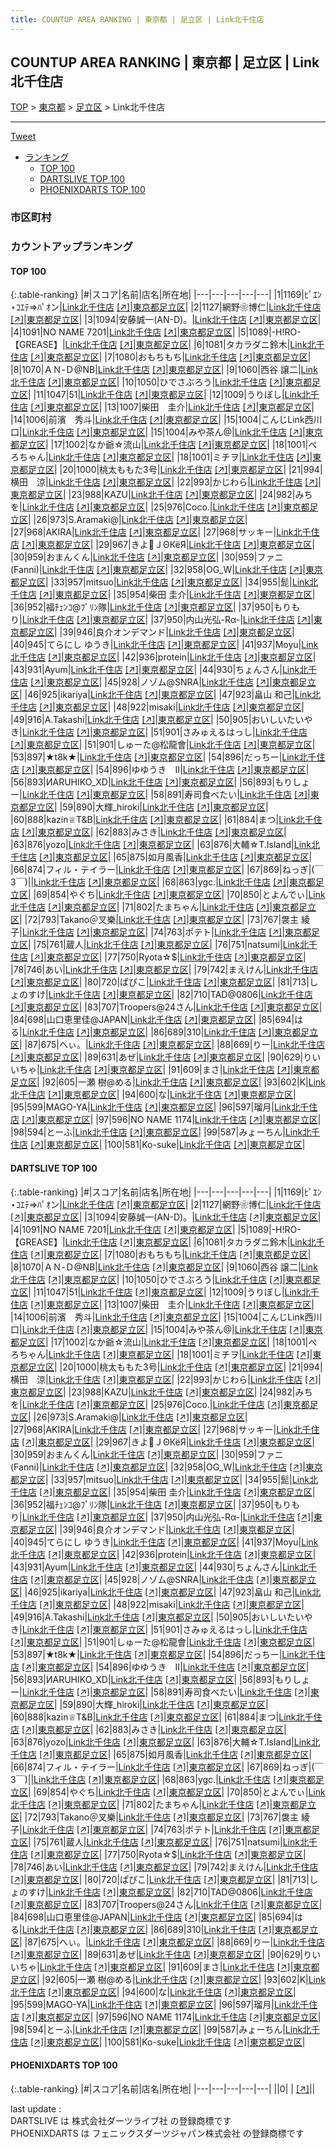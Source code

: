 ```yaml
---
title: COUNTUP AREA RANKING | 東京都 | 足立区 | Link北千住店
---
```

## COUNTUP AREA RANKING | 東京都 | 足立区 | Link北千住店

[TOP](/darts/rank/) > [東京都](/darts/rank/東京都/) > [足立区](/darts/rank/東京都/足立区/) > Link北千住店

___

<a href="https://twitter.com/share?ref_src=twsrc%5Etfw" data-text="COUNTUP AREA RANKING | 東京都足立区Link北千住店" class="twitter-share-button" data-hashtags="DARTSLIVE,PHOENIXDARTS,darts,ダーツ" data-show-count="false">Tweet</a>

* [ランキング](#カウントアップランキング)
    * [TOP 100](#top-100)
    * [DARTSLIVE TOP 100](#dartslive-top-100)
    * [PHOENIXDARTS TOP 100](#phoenixdarts-top-100)

### 市区町村

<ul>

</ul>

### カウントアップランキング

#### TOP 100



{:.table-ranking}
|#|スコア|名前|店名|所在地|
|---|---|---|---|---|
|1|1169|<span class="rank-name-dl">ﾋﾟｴﾝ⋆ｺｴﾃ⇒ﾊﾟｵン</span>|<a href="/darts/rank/shops/71d0ca2883d90f820d9b047a20a7ba1e.html">Link北千住店</a> <a href="https://search.dartslive.com/jp/shop/71d0ca2883d90f820d9b047a20a7ba1e">[↗]</a>|<a href="/darts/rank/東京都/足立区">東京都足立区</a>|
|2|1127|<span class="rank-name-dl">網野❀博仁</span>|<a href="/darts/rank/shops/71d0ca2883d90f820d9b047a20a7ba1e.html">Link北千住店</a> <a href="https://search.dartslive.com/jp/shop/71d0ca2883d90f820d9b047a20a7ba1e">[↗]</a>|<a href="/darts/rank/東京都/足立区">東京都足立区</a>|
|3|1094|<span class="rank-name-dl">安藤誠一(AN-D)。</span>|<a href="/darts/rank/shops/71d0ca2883d90f820d9b047a20a7ba1e.html">Link北千住店</a> <a href="https://search.dartslive.com/jp/shop/71d0ca2883d90f820d9b047a20a7ba1e">[↗]</a>|<a href="/darts/rank/東京都/足立区">東京都足立区</a>|
|4|1091|<span class="rank-name-dl">NO NAME 7201</span>|<a href="/darts/rank/shops/71d0ca2883d90f820d9b047a20a7ba1e.html">Link北千住店</a> <a href="https://search.dartslive.com/jp/shop/71d0ca2883d90f820d9b047a20a7ba1e">[↗]</a>|<a href="/darts/rank/東京都/足立区">東京都足立区</a>|
|5|1089|<span class="rank-name-dl">-H!RO-【GREASE】</span>|<a href="/darts/rank/shops/71d0ca2883d90f820d9b047a20a7ba1e.html">Link北千住店</a> <a href="https://search.dartslive.com/jp/shop/71d0ca2883d90f820d9b047a20a7ba1e">[↗]</a>|<a href="/darts/rank/東京都/足立区">東京都足立区</a>|
|6|1081|<span class="rank-name-dl">タカラダニ鈴木</span>|<a href="/darts/rank/shops/71d0ca2883d90f820d9b047a20a7ba1e.html">Link北千住店</a> <a href="https://search.dartslive.com/jp/shop/71d0ca2883d90f820d9b047a20a7ba1e">[↗]</a>|<a href="/darts/rank/東京都/足立区">東京都足立区</a>|
|7|1080|<span class="rank-name-dl">おもちもち</span>|<a href="/darts/rank/shops/71d0ca2883d90f820d9b047a20a7ba1e.html">Link北千住店</a> <a href="https://search.dartslive.com/jp/shop/71d0ca2883d90f820d9b047a20a7ba1e">[↗]</a>|<a href="/darts/rank/東京都/足立区">東京都足立区</a>|
|8|1070|<span class="rank-name-dl">ＡＮ-Ｄ@NB</span>|<a href="/darts/rank/shops/71d0ca2883d90f820d9b047a20a7ba1e.html">Link北千住店</a> <a href="https://search.dartslive.com/jp/shop/71d0ca2883d90f820d9b047a20a7ba1e">[↗]</a>|<a href="/darts/rank/東京都/足立区">東京都足立区</a>|
|9|1060|<span class="rank-name-dl">西谷 譲二</span>|<a href="/darts/rank/shops/71d0ca2883d90f820d9b047a20a7ba1e.html">Link北千住店</a> <a href="https://search.dartslive.com/jp/shop/71d0ca2883d90f820d9b047a20a7ba1e">[↗]</a>|<a href="/darts/rank/東京都/足立区">東京都足立区</a>|
|10|1050|<span class="rank-name-dl">ひでさぶろう</span>|<a href="/darts/rank/shops/71d0ca2883d90f820d9b047a20a7ba1e.html">Link北千住店</a> <a href="https://search.dartslive.com/jp/shop/71d0ca2883d90f820d9b047a20a7ba1e">[↗]</a>|<a href="/darts/rank/東京都/足立区">東京都足立区</a>|
|11|1047|<span class="rank-name-dl">51</span>|<a href="/darts/rank/shops/71d0ca2883d90f820d9b047a20a7ba1e.html">Link北千住店</a> <a href="https://search.dartslive.com/jp/shop/71d0ca2883d90f820d9b047a20a7ba1e">[↗]</a>|<a href="/darts/rank/東京都/足立区">東京都足立区</a>|
|12|1009|<span class="rank-name-dl">うりぼし</span>|<a href="/darts/rank/shops/71d0ca2883d90f820d9b047a20a7ba1e.html">Link北千住店</a> <a href="https://search.dartslive.com/jp/shop/71d0ca2883d90f820d9b047a20a7ba1e">[↗]</a>|<a href="/darts/rank/東京都/足立区">東京都足立区</a>|
|13|1007|<span class="rank-name-dl">柴田　圭介</span>|<a href="/darts/rank/shops/71d0ca2883d90f820d9b047a20a7ba1e.html">Link北千住店</a> <a href="https://search.dartslive.com/jp/shop/71d0ca2883d90f820d9b047a20a7ba1e">[↗]</a>|<a href="/darts/rank/東京都/足立区">東京都足立区</a>|
|14|1006|<span class="rank-name-dl">前濱　秀斗</span>|<a href="/darts/rank/shops/71d0ca2883d90f820d9b047a20a7ba1e.html">Link北千住店</a> <a href="https://search.dartslive.com/jp/shop/71d0ca2883d90f820d9b047a20a7ba1e">[↗]</a>|<a href="/darts/rank/東京都/足立区">東京都足立区</a>|
|15|1004|<span class="rank-name-dl">こんじLink西川口</span>|<a href="/darts/rank/shops/71d0ca2883d90f820d9b047a20a7ba1e.html">Link北千住店</a> <a href="https://search.dartslive.com/jp/shop/71d0ca2883d90f820d9b047a20a7ba1e">[↗]</a>|<a href="/darts/rank/東京都/足立区">東京都足立区</a>|
|15|1004|<span class="rank-name-dl">みや茶ん@</span>|<a href="/darts/rank/shops/71d0ca2883d90f820d9b047a20a7ba1e.html">Link北千住店</a> <a href="https://search.dartslive.com/jp/shop/71d0ca2883d90f820d9b047a20a7ba1e">[↗]</a>|<a href="/darts/rank/東京都/足立区">東京都足立区</a>|
|17|1002|<span class="rank-name-dl">なか爺☆流山</span>|<a href="/darts/rank/shops/71d0ca2883d90f820d9b047a20a7ba1e.html">Link北千住店</a> <a href="https://search.dartslive.com/jp/shop/71d0ca2883d90f820d9b047a20a7ba1e">[↗]</a>|<a href="/darts/rank/東京都/足立区">東京都足立区</a>|
|18|1001|<span class="rank-name-dl">ぺろちゃん</span>|<a href="/darts/rank/shops/71d0ca2883d90f820d9b047a20a7ba1e.html">Link北千住店</a> <a href="https://search.dartslive.com/jp/shop/71d0ca2883d90f820d9b047a20a7ba1e">[↗]</a>|<a href="/darts/rank/東京都/足立区">東京都足立区</a>|
|18|1001|<span class="rank-name-dl">ミチヲ</span>|<a href="/darts/rank/shops/71d0ca2883d90f820d9b047a20a7ba1e.html">Link北千住店</a> <a href="https://search.dartslive.com/jp/shop/71d0ca2883d90f820d9b047a20a7ba1e">[↗]</a>|<a href="/darts/rank/東京都/足立区">東京都足立区</a>|
|20|1000|<span class="rank-name-dl">桃太ももた3号</span>|<a href="/darts/rank/shops/71d0ca2883d90f820d9b047a20a7ba1e.html">Link北千住店</a> <a href="https://search.dartslive.com/jp/shop/71d0ca2883d90f820d9b047a20a7ba1e">[↗]</a>|<a href="/darts/rank/東京都/足立区">東京都足立区</a>|
|21|994|<span class="rank-name-dl">横田　涼</span>|<a href="/darts/rank/shops/71d0ca2883d90f820d9b047a20a7ba1e.html">Link北千住店</a> <a href="https://search.dartslive.com/jp/shop/71d0ca2883d90f820d9b047a20a7ba1e">[↗]</a>|<a href="/darts/rank/東京都/足立区">東京都足立区</a>|
|22|993|<span class="rank-name-dl">かじわら</span>|<a href="/darts/rank/shops/71d0ca2883d90f820d9b047a20a7ba1e.html">Link北千住店</a> <a href="https://search.dartslive.com/jp/shop/71d0ca2883d90f820d9b047a20a7ba1e">[↗]</a>|<a href="/darts/rank/東京都/足立区">東京都足立区</a>|
|23|988|<span class="rank-name-dl">KAZU</span>|<a href="/darts/rank/shops/71d0ca2883d90f820d9b047a20a7ba1e.html">Link北千住店</a> <a href="https://search.dartslive.com/jp/shop/71d0ca2883d90f820d9b047a20a7ba1e">[↗]</a>|<a href="/darts/rank/東京都/足立区">東京都足立区</a>|
|24|982|<span class="rank-name-dl">みちを</span>|<a href="/darts/rank/shops/71d0ca2883d90f820d9b047a20a7ba1e.html">Link北千住店</a> <a href="https://search.dartslive.com/jp/shop/71d0ca2883d90f820d9b047a20a7ba1e">[↗]</a>|<a href="/darts/rank/東京都/足立区">東京都足立区</a>|
|25|976|<span class="rank-name-dl">Coco.</span>|<a href="/darts/rank/shops/71d0ca2883d90f820d9b047a20a7ba1e.html">Link北千住店</a> <a href="https://search.dartslive.com/jp/shop/71d0ca2883d90f820d9b047a20a7ba1e">[↗]</a>|<a href="/darts/rank/東京都/足立区">東京都足立区</a>|
|26|973|<span class="rank-name-dl">S.Aramaki@</span>|<a href="/darts/rank/shops/71d0ca2883d90f820d9b047a20a7ba1e.html">Link北千住店</a> <a href="https://search.dartslive.com/jp/shop/71d0ca2883d90f820d9b047a20a7ba1e">[↗]</a>|<a href="/darts/rank/東京都/足立区">東京都足立区</a>|
|27|968|<span class="rank-name-dl">AKIRA</span>|<a href="/darts/rank/shops/71d0ca2883d90f820d9b047a20a7ba1e.html">Link北千住店</a> <a href="https://search.dartslive.com/jp/shop/71d0ca2883d90f820d9b047a20a7ba1e">[↗]</a>|<a href="/darts/rank/東京都/足立区">東京都足立区</a>|
|27|968|<span class="rank-name-dl">サッキー</span>|<a href="/darts/rank/shops/71d0ca2883d90f820d9b047a20a7ba1e.html">Link北千住店</a> <a href="https://search.dartslive.com/jp/shop/71d0ca2883d90f820d9b047a20a7ba1e">[↗]</a>|<a href="/darts/rank/東京都/足立区">東京都足立区</a>|
|29|967|<span class="rank-name-dl">きよＪΘКёЯ</span>|<a href="/darts/rank/shops/71d0ca2883d90f820d9b047a20a7ba1e.html">Link北千住店</a> <a href="https://search.dartslive.com/jp/shop/71d0ca2883d90f820d9b047a20a7ba1e">[↗]</a>|<a href="/darts/rank/東京都/足立区">東京都足立区</a>|
|30|959|<span class="rank-name-dl">おまんくん</span>|<a href="/darts/rank/shops/71d0ca2883d90f820d9b047a20a7ba1e.html">Link北千住店</a> <a href="https://search.dartslive.com/jp/shop/71d0ca2883d90f820d9b047a20a7ba1e">[↗]</a>|<a href="/darts/rank/東京都/足立区">東京都足立区</a>|
|30|959|<span class="rank-name-dl">ファニ(Fanni)</span>|<a href="/darts/rank/shops/71d0ca2883d90f820d9b047a20a7ba1e.html">Link北千住店</a> <a href="https://search.dartslive.com/jp/shop/71d0ca2883d90f820d9b047a20a7ba1e">[↗]</a>|<a href="/darts/rank/東京都/足立区">東京都足立区</a>|
|32|958|<span class="rank-name-dl">OG_W</span>|<a href="/darts/rank/shops/71d0ca2883d90f820d9b047a20a7ba1e.html">Link北千住店</a> <a href="https://search.dartslive.com/jp/shop/71d0ca2883d90f820d9b047a20a7ba1e">[↗]</a>|<a href="/darts/rank/東京都/足立区">東京都足立区</a>|
|33|957|<span class="rank-name-dl">mitsuo</span>|<a href="/darts/rank/shops/71d0ca2883d90f820d9b047a20a7ba1e.html">Link北千住店</a> <a href="https://search.dartslive.com/jp/shop/71d0ca2883d90f820d9b047a20a7ba1e">[↗]</a>|<a href="/darts/rank/東京都/足立区">東京都足立区</a>|
|34|955|<span class="rank-name-dl">髭</span>|<a href="/darts/rank/shops/71d0ca2883d90f820d9b047a20a7ba1e.html">Link北千住店</a> <a href="https://search.dartslive.com/jp/shop/71d0ca2883d90f820d9b047a20a7ba1e">[↗]</a>|<a href="/darts/rank/東京都/足立区">東京都足立区</a>|
|35|954|<span class="rank-name-dl">柴田 圭介</span>|<a href="/darts/rank/shops/71d0ca2883d90f820d9b047a20a7ba1e.html">Link北千住店</a> <a href="https://search.dartslive.com/jp/shop/71d0ca2883d90f820d9b047a20a7ba1e">[↗]</a>|<a href="/darts/rank/東京都/足立区">東京都足立区</a>|
|36|952|<span class="rank-name-dl">福ﾁｪﾝｺ@ﾌﾟﾘﾝ隊</span>|<a href="/darts/rank/shops/71d0ca2883d90f820d9b047a20a7ba1e.html">Link北千住店</a> <a href="https://search.dartslive.com/jp/shop/71d0ca2883d90f820d9b047a20a7ba1e">[↗]</a>|<a href="/darts/rank/東京都/足立区">東京都足立区</a>|
|37|950|<span class="rank-name-dl">もりもり</span>|<a href="/darts/rank/shops/71d0ca2883d90f820d9b047a20a7ba1e.html">Link北千住店</a> <a href="https://search.dartslive.com/jp/shop/71d0ca2883d90f820d9b047a20a7ba1e">[↗]</a>|<a href="/darts/rank/東京都/足立区">東京都足立区</a>|
|37|950|<span class="rank-name-dl">内山光弘-Rα-</span>|<a href="/darts/rank/shops/71d0ca2883d90f820d9b047a20a7ba1e.html">Link北千住店</a> <a href="https://search.dartslive.com/jp/shop/71d0ca2883d90f820d9b047a20a7ba1e">[↗]</a>|<a href="/darts/rank/東京都/足立区">東京都足立区</a>|
|39|946|<span class="rank-name-dl">良介オンデマンド</span>|<a href="/darts/rank/shops/71d0ca2883d90f820d9b047a20a7ba1e.html">Link北千住店</a> <a href="https://search.dartslive.com/jp/shop/71d0ca2883d90f820d9b047a20a7ba1e">[↗]</a>|<a href="/darts/rank/東京都/足立区">東京都足立区</a>|
|40|945|<span class="rank-name-dl">てらにし ゆうき</span>|<a href="/darts/rank/shops/71d0ca2883d90f820d9b047a20a7ba1e.html">Link北千住店</a> <a href="https://search.dartslive.com/jp/shop/71d0ca2883d90f820d9b047a20a7ba1e">[↗]</a>|<a href="/darts/rank/東京都/足立区">東京都足立区</a>|
|41|937|<span class="rank-name-dl">Moyu</span>|<a href="/darts/rank/shops/71d0ca2883d90f820d9b047a20a7ba1e.html">Link北千住店</a> <a href="https://search.dartslive.com/jp/shop/71d0ca2883d90f820d9b047a20a7ba1e">[↗]</a>|<a href="/darts/rank/東京都/足立区">東京都足立区</a>|
|42|936|<span class="rank-name-dl">protein</span>|<a href="/darts/rank/shops/71d0ca2883d90f820d9b047a20a7ba1e.html">Link北千住店</a> <a href="https://search.dartslive.com/jp/shop/71d0ca2883d90f820d9b047a20a7ba1e">[↗]</a>|<a href="/darts/rank/東京都/足立区">東京都足立区</a>|
|43|931|<span class="rank-name-dl">Ayum</span>|<a href="/darts/rank/shops/71d0ca2883d90f820d9b047a20a7ba1e.html">Link北千住店</a> <a href="https://search.dartslive.com/jp/shop/71d0ca2883d90f820d9b047a20a7ba1e">[↗]</a>|<a href="/darts/rank/東京都/足立区">東京都足立区</a>|
|44|930|<span class="rank-name-dl">ちょんさん</span>|<a href="/darts/rank/shops/71d0ca2883d90f820d9b047a20a7ba1e.html">Link北千住店</a> <a href="https://search.dartslive.com/jp/shop/71d0ca2883d90f820d9b047a20a7ba1e">[↗]</a>|<a href="/darts/rank/東京都/足立区">東京都足立区</a>|
|45|928|<span class="rank-name-dl">ノゾム@SNRA</span>|<a href="/darts/rank/shops/71d0ca2883d90f820d9b047a20a7ba1e.html">Link北千住店</a> <a href="https://search.dartslive.com/jp/shop/71d0ca2883d90f820d9b047a20a7ba1e">[↗]</a>|<a href="/darts/rank/東京都/足立区">東京都足立区</a>|
|46|925|<span class="rank-name-dl">ikariya</span>|<a href="/darts/rank/shops/71d0ca2883d90f820d9b047a20a7ba1e.html">Link北千住店</a> <a href="https://search.dartslive.com/jp/shop/71d0ca2883d90f820d9b047a20a7ba1e">[↗]</a>|<a href="/darts/rank/東京都/足立区">東京都足立区</a>|
|47|923|<span class="rank-name-dl">畠山 和己</span>|<a href="/darts/rank/shops/71d0ca2883d90f820d9b047a20a7ba1e.html">Link北千住店</a> <a href="https://search.dartslive.com/jp/shop/71d0ca2883d90f820d9b047a20a7ba1e">[↗]</a>|<a href="/darts/rank/東京都/足立区">東京都足立区</a>|
|48|922|<span class="rank-name-dl">misaki</span>|<a href="/darts/rank/shops/71d0ca2883d90f820d9b047a20a7ba1e.html">Link北千住店</a> <a href="https://search.dartslive.com/jp/shop/71d0ca2883d90f820d9b047a20a7ba1e">[↗]</a>|<a href="/darts/rank/東京都/足立区">東京都足立区</a>|
|49|916|<span class="rank-name-dl">A.Takashi</span>|<a href="/darts/rank/shops/71d0ca2883d90f820d9b047a20a7ba1e.html">Link北千住店</a> <a href="https://search.dartslive.com/jp/shop/71d0ca2883d90f820d9b047a20a7ba1e">[↗]</a>|<a href="/darts/rank/東京都/足立区">東京都足立区</a>|
|50|905|<span class="rank-name-dl">おいしいたいやき</span>|<a href="/darts/rank/shops/71d0ca2883d90f820d9b047a20a7ba1e.html">Link北千住店</a> <a href="https://search.dartslive.com/jp/shop/71d0ca2883d90f820d9b047a20a7ba1e">[↗]</a>|<a href="/darts/rank/東京都/足立区">東京都足立区</a>|
|51|901|<span class="rank-name-dl">さみゅえるはっし</span>|<a href="/darts/rank/shops/71d0ca2883d90f820d9b047a20a7ba1e.html">Link北千住店</a> <a href="https://search.dartslive.com/jp/shop/71d0ca2883d90f820d9b047a20a7ba1e">[↗]</a>|<a href="/darts/rank/東京都/足立区">東京都足立区</a>|
|51|901|<span class="rank-name-dl">しゅーた@松龍會</span>|<a href="/darts/rank/shops/71d0ca2883d90f820d9b047a20a7ba1e.html">Link北千住店</a> <a href="https://search.dartslive.com/jp/shop/71d0ca2883d90f820d9b047a20a7ba1e">[↗]</a>|<a href="/darts/rank/東京都/足立区">東京都足立区</a>|
|53|897|<span class="rank-name-dl">★t8k★</span>|<a href="/darts/rank/shops/71d0ca2883d90f820d9b047a20a7ba1e.html">Link北千住店</a> <a href="https://search.dartslive.com/jp/shop/71d0ca2883d90f820d9b047a20a7ba1e">[↗]</a>|<a href="/darts/rank/東京都/足立区">東京都足立区</a>|
|54|896|<span class="rank-name-dl">だっちー</span>|<a href="/darts/rank/shops/71d0ca2883d90f820d9b047a20a7ba1e.html">Link北千住店</a> <a href="https://search.dartslive.com/jp/shop/71d0ca2883d90f820d9b047a20a7ba1e">[↗]</a>|<a href="/darts/rank/東京都/足立区">東京都足立区</a>|
|54|896|<span class="rank-name-dl">ゆゆうき　Ⅱ</span>|<a href="/darts/rank/shops/71d0ca2883d90f820d9b047a20a7ba1e.html">Link北千住店</a> <a href="https://search.dartslive.com/jp/shop/71d0ca2883d90f820d9b047a20a7ba1e">[↗]</a>|<a href="/darts/rank/東京都/足立区">東京都足立区</a>|
|56|893|<span class="rank-name-dl">ИARUHIKO_XD</span>|<a href="/darts/rank/shops/71d0ca2883d90f820d9b047a20a7ba1e.html">Link北千住店</a> <a href="https://search.dartslive.com/jp/shop/71d0ca2883d90f820d9b047a20a7ba1e">[↗]</a>|<a href="/darts/rank/東京都/足立区">東京都足立区</a>|
|56|893|<span class="rank-name-dl">もりしょー</span>|<a href="/darts/rank/shops/71d0ca2883d90f820d9b047a20a7ba1e.html">Link北千住店</a> <a href="https://search.dartslive.com/jp/shop/71d0ca2883d90f820d9b047a20a7ba1e">[↗]</a>|<a href="/darts/rank/東京都/足立区">東京都足立区</a>|
|58|891|<span class="rank-name-dl">寿司食べたい</span>|<a href="/darts/rank/shops/71d0ca2883d90f820d9b047a20a7ba1e.html">Link北千住店</a> <a href="https://search.dartslive.com/jp/shop/71d0ca2883d90f820d9b047a20a7ba1e">[↗]</a>|<a href="/darts/rank/東京都/足立区">東京都足立区</a>|
|59|890|<span class="rank-name-dl">大輝_hiroki</span>|<a href="/darts/rank/shops/71d0ca2883d90f820d9b047a20a7ba1e.html">Link北千住店</a> <a href="https://search.dartslive.com/jp/shop/71d0ca2883d90f820d9b047a20a7ba1e">[↗]</a>|<a href="/darts/rank/東京都/足立区">東京都足立区</a>|
|60|888|<span class="rank-name-dl">kazin♕T&amp;B</span>|<a href="/darts/rank/shops/71d0ca2883d90f820d9b047a20a7ba1e.html">Link北千住店</a> <a href="https://search.dartslive.com/jp/shop/71d0ca2883d90f820d9b047a20a7ba1e">[↗]</a>|<a href="/darts/rank/東京都/足立区">東京都足立区</a>|
|61|884|<span class="rank-name-dl">まつ</span>|<a href="/darts/rank/shops/71d0ca2883d90f820d9b047a20a7ba1e.html">Link北千住店</a> <a href="https://search.dartslive.com/jp/shop/71d0ca2883d90f820d9b047a20a7ba1e">[↗]</a>|<a href="/darts/rank/東京都/足立区">東京都足立区</a>|
|62|883|<span class="rank-name-dl">みさき</span>|<a href="/darts/rank/shops/71d0ca2883d90f820d9b047a20a7ba1e.html">Link北千住店</a> <a href="https://search.dartslive.com/jp/shop/71d0ca2883d90f820d9b047a20a7ba1e">[↗]</a>|<a href="/darts/rank/東京都/足立区">東京都足立区</a>|
|63|876|<span class="rank-name-dl">yozo</span>|<a href="/darts/rank/shops/71d0ca2883d90f820d9b047a20a7ba1e.html">Link北千住店</a> <a href="https://search.dartslive.com/jp/shop/71d0ca2883d90f820d9b047a20a7ba1e">[↗]</a>|<a href="/darts/rank/東京都/足立区">東京都足立区</a>|
|63|876|<span class="rank-name-dl">大輔☆T.Island</span>|<a href="/darts/rank/shops/71d0ca2883d90f820d9b047a20a7ba1e.html">Link北千住店</a> <a href="https://search.dartslive.com/jp/shop/71d0ca2883d90f820d9b047a20a7ba1e">[↗]</a>|<a href="/darts/rank/東京都/足立区">東京都足立区</a>|
|65|875|<span class="rank-name-dl">如月風香</span>|<a href="/darts/rank/shops/71d0ca2883d90f820d9b047a20a7ba1e.html">Link北千住店</a> <a href="https://search.dartslive.com/jp/shop/71d0ca2883d90f820d9b047a20a7ba1e">[↗]</a>|<a href="/darts/rank/東京都/足立区">東京都足立区</a>|
|66|874|<span class="rank-name-dl">フィル・テイラー</span>|<a href="/darts/rank/shops/71d0ca2883d90f820d9b047a20a7ba1e.html">Link北千住店</a> <a href="https://search.dartslive.com/jp/shop/71d0ca2883d90f820d9b047a20a7ba1e">[↗]</a>|<a href="/darts/rank/東京都/足立区">東京都足立区</a>|
|67|869|<span class="rank-name-dl">ねっぎ&#124;(￣3￣)&#124;</span>|<a href="/darts/rank/shops/71d0ca2883d90f820d9b047a20a7ba1e.html">Link北千住店</a> <a href="https://search.dartslive.com/jp/shop/71d0ca2883d90f820d9b047a20a7ba1e">[↗]</a>|<a href="/darts/rank/東京都/足立区">東京都足立区</a>|
|68|863|<span class="rank-name-dl">ygc.</span>|<a href="/darts/rank/shops/71d0ca2883d90f820d9b047a20a7ba1e.html">Link北千住店</a> <a href="https://search.dartslive.com/jp/shop/71d0ca2883d90f820d9b047a20a7ba1e">[↗]</a>|<a href="/darts/rank/東京都/足立区">東京都足立区</a>|
|69|854|<span class="rank-name-dl">やぐち</span>|<a href="/darts/rank/shops/71d0ca2883d90f820d9b047a20a7ba1e.html">Link北千住店</a> <a href="https://search.dartslive.com/jp/shop/71d0ca2883d90f820d9b047a20a7ba1e">[↗]</a>|<a href="/darts/rank/東京都/足立区">東京都足立区</a>|
|70|850|<span class="rank-name-dl">とよんでぃ</span>|<a href="/darts/rank/shops/71d0ca2883d90f820d9b047a20a7ba1e.html">Link北千住店</a> <a href="https://search.dartslive.com/jp/shop/71d0ca2883d90f820d9b047a20a7ba1e">[↗]</a>|<a href="/darts/rank/東京都/足立区">東京都足立区</a>|
|71|802|<span class="rank-name-dl">たまちゃん</span>|<a href="/darts/rank/shops/71d0ca2883d90f820d9b047a20a7ba1e.html">Link北千住店</a> <a href="https://search.dartslive.com/jp/shop/71d0ca2883d90f820d9b047a20a7ba1e">[↗]</a>|<a href="/darts/rank/東京都/足立区">東京都足立区</a>|
|72|793|<span class="rank-name-dl">Takano＠叉樂</span>|<a href="/darts/rank/shops/71d0ca2883d90f820d9b047a20a7ba1e.html">Link北千住店</a> <a href="https://search.dartslive.com/jp/shop/71d0ca2883d90f820d9b047a20a7ba1e">[↗]</a>|<a href="/darts/rank/東京都/足立区">東京都足立区</a>|
|73|767|<span class="rank-name-dl">袰主 綾子</span>|<a href="/darts/rank/shops/71d0ca2883d90f820d9b047a20a7ba1e.html">Link北千住店</a> <a href="https://search.dartslive.com/jp/shop/71d0ca2883d90f820d9b047a20a7ba1e">[↗]</a>|<a href="/darts/rank/東京都/足立区">東京都足立区</a>|
|74|763|<span class="rank-name-dl">ポテト</span>|<a href="/darts/rank/shops/71d0ca2883d90f820d9b047a20a7ba1e.html">Link北千住店</a> <a href="https://search.dartslive.com/jp/shop/71d0ca2883d90f820d9b047a20a7ba1e">[↗]</a>|<a href="/darts/rank/東京都/足立区">東京都足立区</a>|
|75|761|<span class="rank-name-dl">蔵人</span>|<a href="/darts/rank/shops/71d0ca2883d90f820d9b047a20a7ba1e.html">Link北千住店</a> <a href="https://search.dartslive.com/jp/shop/71d0ca2883d90f820d9b047a20a7ba1e">[↗]</a>|<a href="/darts/rank/東京都/足立区">東京都足立区</a>|
|76|751|<span class="rank-name-dl">natsumi</span>|<a href="/darts/rank/shops/71d0ca2883d90f820d9b047a20a7ba1e.html">Link北千住店</a> <a href="https://search.dartslive.com/jp/shop/71d0ca2883d90f820d9b047a20a7ba1e">[↗]</a>|<a href="/darts/rank/東京都/足立区">東京都足立区</a>|
|77|750|<span class="rank-name-dl">Ryota☆$</span>|<a href="/darts/rank/shops/71d0ca2883d90f820d9b047a20a7ba1e.html">Link北千住店</a> <a href="https://search.dartslive.com/jp/shop/71d0ca2883d90f820d9b047a20a7ba1e">[↗]</a>|<a href="/darts/rank/東京都/足立区">東京都足立区</a>|
|78|746|<span class="rank-name-dl">あい</span>|<a href="/darts/rank/shops/71d0ca2883d90f820d9b047a20a7ba1e.html">Link北千住店</a> <a href="https://search.dartslive.com/jp/shop/71d0ca2883d90f820d9b047a20a7ba1e">[↗]</a>|<a href="/darts/rank/東京都/足立区">東京都足立区</a>|
|79|742|<span class="rank-name-dl">まえけん</span>|<a href="/darts/rank/shops/71d0ca2883d90f820d9b047a20a7ba1e.html">Link北千住店</a> <a href="https://search.dartslive.com/jp/shop/71d0ca2883d90f820d9b047a20a7ba1e">[↗]</a>|<a href="/darts/rank/東京都/足立区">東京都足立区</a>|
|80|720|<span class="rank-name-dl">ぱぴこ</span>|<a href="/darts/rank/shops/71d0ca2883d90f820d9b047a20a7ba1e.html">Link北千住店</a> <a href="https://search.dartslive.com/jp/shop/71d0ca2883d90f820d9b047a20a7ba1e">[↗]</a>|<a href="/darts/rank/東京都/足立区">東京都足立区</a>|
|81|713|<span class="rank-name-dl">しょのすけ</span>|<a href="/darts/rank/shops/71d0ca2883d90f820d9b047a20a7ba1e.html">Link北千住店</a> <a href="https://search.dartslive.com/jp/shop/71d0ca2883d90f820d9b047a20a7ba1e">[↗]</a>|<a href="/darts/rank/東京都/足立区">東京都足立区</a>|
|82|710|<span class="rank-name-dl">TAD@0806</span>|<a href="/darts/rank/shops/71d0ca2883d90f820d9b047a20a7ba1e.html">Link北千住店</a> <a href="https://search.dartslive.com/jp/shop/71d0ca2883d90f820d9b047a20a7ba1e">[↗]</a>|<a href="/darts/rank/東京都/足立区">東京都足立区</a>|
|83|707|<span class="rank-name-dl">Troopers@24さん</span>|<a href="/darts/rank/shops/71d0ca2883d90f820d9b047a20a7ba1e.html">Link北千住店</a> <a href="https://search.dartslive.com/jp/shop/71d0ca2883d90f820d9b047a20a7ba1e">[↗]</a>|<a href="/darts/rank/東京都/足立区">東京都足立区</a>|
|84|698|<span class="rank-name-dl">山口恵里佳@JAPAN</span>|<a href="/darts/rank/shops/71d0ca2883d90f820d9b047a20a7ba1e.html">Link北千住店</a> <a href="https://search.dartslive.com/jp/shop/71d0ca2883d90f820d9b047a20a7ba1e">[↗]</a>|<a href="/darts/rank/東京都/足立区">東京都足立区</a>|
|85|694|<span class="rank-name-dl">はる</span>|<a href="/darts/rank/shops/71d0ca2883d90f820d9b047a20a7ba1e.html">Link北千住店</a> <a href="https://search.dartslive.com/jp/shop/71d0ca2883d90f820d9b047a20a7ba1e">[↗]</a>|<a href="/darts/rank/東京都/足立区">東京都足立区</a>|
|86|689|<span class="rank-name-dl">310</span>|<a href="/darts/rank/shops/71d0ca2883d90f820d9b047a20a7ba1e.html">Link北千住店</a> <a href="https://search.dartslive.com/jp/shop/71d0ca2883d90f820d9b047a20a7ba1e">[↗]</a>|<a href="/darts/rank/東京都/足立区">東京都足立区</a>|
|87|675|<span class="rank-name-dl">へぃ。</span>|<a href="/darts/rank/shops/71d0ca2883d90f820d9b047a20a7ba1e.html">Link北千住店</a> <a href="https://search.dartslive.com/jp/shop/71d0ca2883d90f820d9b047a20a7ba1e">[↗]</a>|<a href="/darts/rank/東京都/足立区">東京都足立区</a>|
|88|669|<span class="rank-name-dl">りー</span>|<a href="/darts/rank/shops/71d0ca2883d90f820d9b047a20a7ba1e.html">Link北千住店</a> <a href="https://search.dartslive.com/jp/shop/71d0ca2883d90f820d9b047a20a7ba1e">[↗]</a>|<a href="/darts/rank/東京都/足立区">東京都足立区</a>|
|89|631|<span class="rank-name-dl">あぜ</span>|<a href="/darts/rank/shops/71d0ca2883d90f820d9b047a20a7ba1e.html">Link北千住店</a> <a href="https://search.dartslive.com/jp/shop/71d0ca2883d90f820d9b047a20a7ba1e">[↗]</a>|<a href="/darts/rank/東京都/足立区">東京都足立区</a>|
|90|629|<span class="rank-name-dl">りいいちゃ</span>|<a href="/darts/rank/shops/71d0ca2883d90f820d9b047a20a7ba1e.html">Link北千住店</a> <a href="https://search.dartslive.com/jp/shop/71d0ca2883d90f820d9b047a20a7ba1e">[↗]</a>|<a href="/darts/rank/東京都/足立区">東京都足立区</a>|
|91|609|<span class="rank-name-dl">まさ</span>|<a href="/darts/rank/shops/71d0ca2883d90f820d9b047a20a7ba1e.html">Link北千住店</a> <a href="https://search.dartslive.com/jp/shop/71d0ca2883d90f820d9b047a20a7ba1e">[↗]</a>|<a href="/darts/rank/東京都/足立区">東京都足立区</a>|
|92|605|<span class="rank-name-dl">一瀬 樹@める</span>|<a href="/darts/rank/shops/71d0ca2883d90f820d9b047a20a7ba1e.html">Link北千住店</a> <a href="https://search.dartslive.com/jp/shop/71d0ca2883d90f820d9b047a20a7ba1e">[↗]</a>|<a href="/darts/rank/東京都/足立区">東京都足立区</a>|
|93|602|<span class="rank-name-dl">K</span>|<a href="/darts/rank/shops/71d0ca2883d90f820d9b047a20a7ba1e.html">Link北千住店</a> <a href="https://search.dartslive.com/jp/shop/71d0ca2883d90f820d9b047a20a7ba1e">[↗]</a>|<a href="/darts/rank/東京都/足立区">東京都足立区</a>|
|94|600|<span class="rank-name-dl">な</span>|<a href="/darts/rank/shops/71d0ca2883d90f820d9b047a20a7ba1e.html">Link北千住店</a> <a href="https://search.dartslive.com/jp/shop/71d0ca2883d90f820d9b047a20a7ba1e">[↗]</a>|<a href="/darts/rank/東京都/足立区">東京都足立区</a>|
|95|599|<span class="rank-name-dl">MAGO-YA</span>|<a href="/darts/rank/shops/71d0ca2883d90f820d9b047a20a7ba1e.html">Link北千住店</a> <a href="https://search.dartslive.com/jp/shop/71d0ca2883d90f820d9b047a20a7ba1e">[↗]</a>|<a href="/darts/rank/東京都/足立区">東京都足立区</a>|
|96|597|<span class="rank-name-dl">瑠月</span>|<a href="/darts/rank/shops/71d0ca2883d90f820d9b047a20a7ba1e.html">Link北千住店</a> <a href="https://search.dartslive.com/jp/shop/71d0ca2883d90f820d9b047a20a7ba1e">[↗]</a>|<a href="/darts/rank/東京都/足立区">東京都足立区</a>|
|97|596|<span class="rank-name-dl">NO NAME 1174</span>|<a href="/darts/rank/shops/71d0ca2883d90f820d9b047a20a7ba1e.html">Link北千住店</a> <a href="https://search.dartslive.com/jp/shop/71d0ca2883d90f820d9b047a20a7ba1e">[↗]</a>|<a href="/darts/rank/東京都/足立区">東京都足立区</a>|
|98|594|<span class="rank-name-dl">とーふ</span>|<a href="/darts/rank/shops/71d0ca2883d90f820d9b047a20a7ba1e.html">Link北千住店</a> <a href="https://search.dartslive.com/jp/shop/71d0ca2883d90f820d9b047a20a7ba1e">[↗]</a>|<a href="/darts/rank/東京都/足立区">東京都足立区</a>|
|99|587|<span class="rank-name-dl">みょーちん</span>|<a href="/darts/rank/shops/71d0ca2883d90f820d9b047a20a7ba1e.html">Link北千住店</a> <a href="https://search.dartslive.com/jp/shop/71d0ca2883d90f820d9b047a20a7ba1e">[↗]</a>|<a href="/darts/rank/東京都/足立区">東京都足立区</a>|
|100|581|<span class="rank-name-dl">Ko-suke</span>|<a href="/darts/rank/shops/71d0ca2883d90f820d9b047a20a7ba1e.html">Link北千住店</a> <a href="https://search.dartslive.com/jp/shop/71d0ca2883d90f820d9b047a20a7ba1e">[↗]</a>|<a href="/darts/rank/東京都/足立区">東京都足立区</a>|


#### DARTSLIVE TOP 100



{:.table-ranking}
|#|スコア|名前|店名|所在地|
|---|---|---|---|---|
|1|1169|<span class="rank-name-dl">ﾋﾟｴﾝ⋆ｺｴﾃ⇒ﾊﾟｵン</span>|<a href="/darts/rank/shops/71d0ca2883d90f820d9b047a20a7ba1e.html">Link北千住店</a> <a href="https://search.dartslive.com/jp/shop/71d0ca2883d90f820d9b047a20a7ba1e">[↗]</a>|<a href="/darts/rank/東京都/足立区">東京都足立区</a>|
|2|1127|<span class="rank-name-dl">網野❀博仁</span>|<a href="/darts/rank/shops/71d0ca2883d90f820d9b047a20a7ba1e.html">Link北千住店</a> <a href="https://search.dartslive.com/jp/shop/71d0ca2883d90f820d9b047a20a7ba1e">[↗]</a>|<a href="/darts/rank/東京都/足立区">東京都足立区</a>|
|3|1094|<span class="rank-name-dl">安藤誠一(AN-D)。</span>|<a href="/darts/rank/shops/71d0ca2883d90f820d9b047a20a7ba1e.html">Link北千住店</a> <a href="https://search.dartslive.com/jp/shop/71d0ca2883d90f820d9b047a20a7ba1e">[↗]</a>|<a href="/darts/rank/東京都/足立区">東京都足立区</a>|
|4|1091|<span class="rank-name-dl">NO NAME 7201</span>|<a href="/darts/rank/shops/71d0ca2883d90f820d9b047a20a7ba1e.html">Link北千住店</a> <a href="https://search.dartslive.com/jp/shop/71d0ca2883d90f820d9b047a20a7ba1e">[↗]</a>|<a href="/darts/rank/東京都/足立区">東京都足立区</a>|
|5|1089|<span class="rank-name-dl">-H!RO-【GREASE】</span>|<a href="/darts/rank/shops/71d0ca2883d90f820d9b047a20a7ba1e.html">Link北千住店</a> <a href="https://search.dartslive.com/jp/shop/71d0ca2883d90f820d9b047a20a7ba1e">[↗]</a>|<a href="/darts/rank/東京都/足立区">東京都足立区</a>|
|6|1081|<span class="rank-name-dl">タカラダニ鈴木</span>|<a href="/darts/rank/shops/71d0ca2883d90f820d9b047a20a7ba1e.html">Link北千住店</a> <a href="https://search.dartslive.com/jp/shop/71d0ca2883d90f820d9b047a20a7ba1e">[↗]</a>|<a href="/darts/rank/東京都/足立区">東京都足立区</a>|
|7|1080|<span class="rank-name-dl">おもちもち</span>|<a href="/darts/rank/shops/71d0ca2883d90f820d9b047a20a7ba1e.html">Link北千住店</a> <a href="https://search.dartslive.com/jp/shop/71d0ca2883d90f820d9b047a20a7ba1e">[↗]</a>|<a href="/darts/rank/東京都/足立区">東京都足立区</a>|
|8|1070|<span class="rank-name-dl">ＡＮ-Ｄ@NB</span>|<a href="/darts/rank/shops/71d0ca2883d90f820d9b047a20a7ba1e.html">Link北千住店</a> <a href="https://search.dartslive.com/jp/shop/71d0ca2883d90f820d9b047a20a7ba1e">[↗]</a>|<a href="/darts/rank/東京都/足立区">東京都足立区</a>|
|9|1060|<span class="rank-name-dl">西谷 譲二</span>|<a href="/darts/rank/shops/71d0ca2883d90f820d9b047a20a7ba1e.html">Link北千住店</a> <a href="https://search.dartslive.com/jp/shop/71d0ca2883d90f820d9b047a20a7ba1e">[↗]</a>|<a href="/darts/rank/東京都/足立区">東京都足立区</a>|
|10|1050|<span class="rank-name-dl">ひでさぶろう</span>|<a href="/darts/rank/shops/71d0ca2883d90f820d9b047a20a7ba1e.html">Link北千住店</a> <a href="https://search.dartslive.com/jp/shop/71d0ca2883d90f820d9b047a20a7ba1e">[↗]</a>|<a href="/darts/rank/東京都/足立区">東京都足立区</a>|
|11|1047|<span class="rank-name-dl">51</span>|<a href="/darts/rank/shops/71d0ca2883d90f820d9b047a20a7ba1e.html">Link北千住店</a> <a href="https://search.dartslive.com/jp/shop/71d0ca2883d90f820d9b047a20a7ba1e">[↗]</a>|<a href="/darts/rank/東京都/足立区">東京都足立区</a>|
|12|1009|<span class="rank-name-dl">うりぼし</span>|<a href="/darts/rank/shops/71d0ca2883d90f820d9b047a20a7ba1e.html">Link北千住店</a> <a href="https://search.dartslive.com/jp/shop/71d0ca2883d90f820d9b047a20a7ba1e">[↗]</a>|<a href="/darts/rank/東京都/足立区">東京都足立区</a>|
|13|1007|<span class="rank-name-dl">柴田　圭介</span>|<a href="/darts/rank/shops/71d0ca2883d90f820d9b047a20a7ba1e.html">Link北千住店</a> <a href="https://search.dartslive.com/jp/shop/71d0ca2883d90f820d9b047a20a7ba1e">[↗]</a>|<a href="/darts/rank/東京都/足立区">東京都足立区</a>|
|14|1006|<span class="rank-name-dl">前濱　秀斗</span>|<a href="/darts/rank/shops/71d0ca2883d90f820d9b047a20a7ba1e.html">Link北千住店</a> <a href="https://search.dartslive.com/jp/shop/71d0ca2883d90f820d9b047a20a7ba1e">[↗]</a>|<a href="/darts/rank/東京都/足立区">東京都足立区</a>|
|15|1004|<span class="rank-name-dl">こんじLink西川口</span>|<a href="/darts/rank/shops/71d0ca2883d90f820d9b047a20a7ba1e.html">Link北千住店</a> <a href="https://search.dartslive.com/jp/shop/71d0ca2883d90f820d9b047a20a7ba1e">[↗]</a>|<a href="/darts/rank/東京都/足立区">東京都足立区</a>|
|15|1004|<span class="rank-name-dl">みや茶ん@</span>|<a href="/darts/rank/shops/71d0ca2883d90f820d9b047a20a7ba1e.html">Link北千住店</a> <a href="https://search.dartslive.com/jp/shop/71d0ca2883d90f820d9b047a20a7ba1e">[↗]</a>|<a href="/darts/rank/東京都/足立区">東京都足立区</a>|
|17|1002|<span class="rank-name-dl">なか爺☆流山</span>|<a href="/darts/rank/shops/71d0ca2883d90f820d9b047a20a7ba1e.html">Link北千住店</a> <a href="https://search.dartslive.com/jp/shop/71d0ca2883d90f820d9b047a20a7ba1e">[↗]</a>|<a href="/darts/rank/東京都/足立区">東京都足立区</a>|
|18|1001|<span class="rank-name-dl">ぺろちゃん</span>|<a href="/darts/rank/shops/71d0ca2883d90f820d9b047a20a7ba1e.html">Link北千住店</a> <a href="https://search.dartslive.com/jp/shop/71d0ca2883d90f820d9b047a20a7ba1e">[↗]</a>|<a href="/darts/rank/東京都/足立区">東京都足立区</a>|
|18|1001|<span class="rank-name-dl">ミチヲ</span>|<a href="/darts/rank/shops/71d0ca2883d90f820d9b047a20a7ba1e.html">Link北千住店</a> <a href="https://search.dartslive.com/jp/shop/71d0ca2883d90f820d9b047a20a7ba1e">[↗]</a>|<a href="/darts/rank/東京都/足立区">東京都足立区</a>|
|20|1000|<span class="rank-name-dl">桃太ももた3号</span>|<a href="/darts/rank/shops/71d0ca2883d90f820d9b047a20a7ba1e.html">Link北千住店</a> <a href="https://search.dartslive.com/jp/shop/71d0ca2883d90f820d9b047a20a7ba1e">[↗]</a>|<a href="/darts/rank/東京都/足立区">東京都足立区</a>|
|21|994|<span class="rank-name-dl">横田　涼</span>|<a href="/darts/rank/shops/71d0ca2883d90f820d9b047a20a7ba1e.html">Link北千住店</a> <a href="https://search.dartslive.com/jp/shop/71d0ca2883d90f820d9b047a20a7ba1e">[↗]</a>|<a href="/darts/rank/東京都/足立区">東京都足立区</a>|
|22|993|<span class="rank-name-dl">かじわら</span>|<a href="/darts/rank/shops/71d0ca2883d90f820d9b047a20a7ba1e.html">Link北千住店</a> <a href="https://search.dartslive.com/jp/shop/71d0ca2883d90f820d9b047a20a7ba1e">[↗]</a>|<a href="/darts/rank/東京都/足立区">東京都足立区</a>|
|23|988|<span class="rank-name-dl">KAZU</span>|<a href="/darts/rank/shops/71d0ca2883d90f820d9b047a20a7ba1e.html">Link北千住店</a> <a href="https://search.dartslive.com/jp/shop/71d0ca2883d90f820d9b047a20a7ba1e">[↗]</a>|<a href="/darts/rank/東京都/足立区">東京都足立区</a>|
|24|982|<span class="rank-name-dl">みちを</span>|<a href="/darts/rank/shops/71d0ca2883d90f820d9b047a20a7ba1e.html">Link北千住店</a> <a href="https://search.dartslive.com/jp/shop/71d0ca2883d90f820d9b047a20a7ba1e">[↗]</a>|<a href="/darts/rank/東京都/足立区">東京都足立区</a>|
|25|976|<span class="rank-name-dl">Coco.</span>|<a href="/darts/rank/shops/71d0ca2883d90f820d9b047a20a7ba1e.html">Link北千住店</a> <a href="https://search.dartslive.com/jp/shop/71d0ca2883d90f820d9b047a20a7ba1e">[↗]</a>|<a href="/darts/rank/東京都/足立区">東京都足立区</a>|
|26|973|<span class="rank-name-dl">S.Aramaki@</span>|<a href="/darts/rank/shops/71d0ca2883d90f820d9b047a20a7ba1e.html">Link北千住店</a> <a href="https://search.dartslive.com/jp/shop/71d0ca2883d90f820d9b047a20a7ba1e">[↗]</a>|<a href="/darts/rank/東京都/足立区">東京都足立区</a>|
|27|968|<span class="rank-name-dl">AKIRA</span>|<a href="/darts/rank/shops/71d0ca2883d90f820d9b047a20a7ba1e.html">Link北千住店</a> <a href="https://search.dartslive.com/jp/shop/71d0ca2883d90f820d9b047a20a7ba1e">[↗]</a>|<a href="/darts/rank/東京都/足立区">東京都足立区</a>|
|27|968|<span class="rank-name-dl">サッキー</span>|<a href="/darts/rank/shops/71d0ca2883d90f820d9b047a20a7ba1e.html">Link北千住店</a> <a href="https://search.dartslive.com/jp/shop/71d0ca2883d90f820d9b047a20a7ba1e">[↗]</a>|<a href="/darts/rank/東京都/足立区">東京都足立区</a>|
|29|967|<span class="rank-name-dl">きよＪΘКёЯ</span>|<a href="/darts/rank/shops/71d0ca2883d90f820d9b047a20a7ba1e.html">Link北千住店</a> <a href="https://search.dartslive.com/jp/shop/71d0ca2883d90f820d9b047a20a7ba1e">[↗]</a>|<a href="/darts/rank/東京都/足立区">東京都足立区</a>|
|30|959|<span class="rank-name-dl">おまんくん</span>|<a href="/darts/rank/shops/71d0ca2883d90f820d9b047a20a7ba1e.html">Link北千住店</a> <a href="https://search.dartslive.com/jp/shop/71d0ca2883d90f820d9b047a20a7ba1e">[↗]</a>|<a href="/darts/rank/東京都/足立区">東京都足立区</a>|
|30|959|<span class="rank-name-dl">ファニ(Fanni)</span>|<a href="/darts/rank/shops/71d0ca2883d90f820d9b047a20a7ba1e.html">Link北千住店</a> <a href="https://search.dartslive.com/jp/shop/71d0ca2883d90f820d9b047a20a7ba1e">[↗]</a>|<a href="/darts/rank/東京都/足立区">東京都足立区</a>|
|32|958|<span class="rank-name-dl">OG_W</span>|<a href="/darts/rank/shops/71d0ca2883d90f820d9b047a20a7ba1e.html">Link北千住店</a> <a href="https://search.dartslive.com/jp/shop/71d0ca2883d90f820d9b047a20a7ba1e">[↗]</a>|<a href="/darts/rank/東京都/足立区">東京都足立区</a>|
|33|957|<span class="rank-name-dl">mitsuo</span>|<a href="/darts/rank/shops/71d0ca2883d90f820d9b047a20a7ba1e.html">Link北千住店</a> <a href="https://search.dartslive.com/jp/shop/71d0ca2883d90f820d9b047a20a7ba1e">[↗]</a>|<a href="/darts/rank/東京都/足立区">東京都足立区</a>|
|34|955|<span class="rank-name-dl">髭</span>|<a href="/darts/rank/shops/71d0ca2883d90f820d9b047a20a7ba1e.html">Link北千住店</a> <a href="https://search.dartslive.com/jp/shop/71d0ca2883d90f820d9b047a20a7ba1e">[↗]</a>|<a href="/darts/rank/東京都/足立区">東京都足立区</a>|
|35|954|<span class="rank-name-dl">柴田 圭介</span>|<a href="/darts/rank/shops/71d0ca2883d90f820d9b047a20a7ba1e.html">Link北千住店</a> <a href="https://search.dartslive.com/jp/shop/71d0ca2883d90f820d9b047a20a7ba1e">[↗]</a>|<a href="/darts/rank/東京都/足立区">東京都足立区</a>|
|36|952|<span class="rank-name-dl">福ﾁｪﾝｺ@ﾌﾟﾘﾝ隊</span>|<a href="/darts/rank/shops/71d0ca2883d90f820d9b047a20a7ba1e.html">Link北千住店</a> <a href="https://search.dartslive.com/jp/shop/71d0ca2883d90f820d9b047a20a7ba1e">[↗]</a>|<a href="/darts/rank/東京都/足立区">東京都足立区</a>|
|37|950|<span class="rank-name-dl">もりもり</span>|<a href="/darts/rank/shops/71d0ca2883d90f820d9b047a20a7ba1e.html">Link北千住店</a> <a href="https://search.dartslive.com/jp/shop/71d0ca2883d90f820d9b047a20a7ba1e">[↗]</a>|<a href="/darts/rank/東京都/足立区">東京都足立区</a>|
|37|950|<span class="rank-name-dl">内山光弘-Rα-</span>|<a href="/darts/rank/shops/71d0ca2883d90f820d9b047a20a7ba1e.html">Link北千住店</a> <a href="https://search.dartslive.com/jp/shop/71d0ca2883d90f820d9b047a20a7ba1e">[↗]</a>|<a href="/darts/rank/東京都/足立区">東京都足立区</a>|
|39|946|<span class="rank-name-dl">良介オンデマンド</span>|<a href="/darts/rank/shops/71d0ca2883d90f820d9b047a20a7ba1e.html">Link北千住店</a> <a href="https://search.dartslive.com/jp/shop/71d0ca2883d90f820d9b047a20a7ba1e">[↗]</a>|<a href="/darts/rank/東京都/足立区">東京都足立区</a>|
|40|945|<span class="rank-name-dl">てらにし ゆうき</span>|<a href="/darts/rank/shops/71d0ca2883d90f820d9b047a20a7ba1e.html">Link北千住店</a> <a href="https://search.dartslive.com/jp/shop/71d0ca2883d90f820d9b047a20a7ba1e">[↗]</a>|<a href="/darts/rank/東京都/足立区">東京都足立区</a>|
|41|937|<span class="rank-name-dl">Moyu</span>|<a href="/darts/rank/shops/71d0ca2883d90f820d9b047a20a7ba1e.html">Link北千住店</a> <a href="https://search.dartslive.com/jp/shop/71d0ca2883d90f820d9b047a20a7ba1e">[↗]</a>|<a href="/darts/rank/東京都/足立区">東京都足立区</a>|
|42|936|<span class="rank-name-dl">protein</span>|<a href="/darts/rank/shops/71d0ca2883d90f820d9b047a20a7ba1e.html">Link北千住店</a> <a href="https://search.dartslive.com/jp/shop/71d0ca2883d90f820d9b047a20a7ba1e">[↗]</a>|<a href="/darts/rank/東京都/足立区">東京都足立区</a>|
|43|931|<span class="rank-name-dl">Ayum</span>|<a href="/darts/rank/shops/71d0ca2883d90f820d9b047a20a7ba1e.html">Link北千住店</a> <a href="https://search.dartslive.com/jp/shop/71d0ca2883d90f820d9b047a20a7ba1e">[↗]</a>|<a href="/darts/rank/東京都/足立区">東京都足立区</a>|
|44|930|<span class="rank-name-dl">ちょんさん</span>|<a href="/darts/rank/shops/71d0ca2883d90f820d9b047a20a7ba1e.html">Link北千住店</a> <a href="https://search.dartslive.com/jp/shop/71d0ca2883d90f820d9b047a20a7ba1e">[↗]</a>|<a href="/darts/rank/東京都/足立区">東京都足立区</a>|
|45|928|<span class="rank-name-dl">ノゾム@SNRA</span>|<a href="/darts/rank/shops/71d0ca2883d90f820d9b047a20a7ba1e.html">Link北千住店</a> <a href="https://search.dartslive.com/jp/shop/71d0ca2883d90f820d9b047a20a7ba1e">[↗]</a>|<a href="/darts/rank/東京都/足立区">東京都足立区</a>|
|46|925|<span class="rank-name-dl">ikariya</span>|<a href="/darts/rank/shops/71d0ca2883d90f820d9b047a20a7ba1e.html">Link北千住店</a> <a href="https://search.dartslive.com/jp/shop/71d0ca2883d90f820d9b047a20a7ba1e">[↗]</a>|<a href="/darts/rank/東京都/足立区">東京都足立区</a>|
|47|923|<span class="rank-name-dl">畠山 和己</span>|<a href="/darts/rank/shops/71d0ca2883d90f820d9b047a20a7ba1e.html">Link北千住店</a> <a href="https://search.dartslive.com/jp/shop/71d0ca2883d90f820d9b047a20a7ba1e">[↗]</a>|<a href="/darts/rank/東京都/足立区">東京都足立区</a>|
|48|922|<span class="rank-name-dl">misaki</span>|<a href="/darts/rank/shops/71d0ca2883d90f820d9b047a20a7ba1e.html">Link北千住店</a> <a href="https://search.dartslive.com/jp/shop/71d0ca2883d90f820d9b047a20a7ba1e">[↗]</a>|<a href="/darts/rank/東京都/足立区">東京都足立区</a>|
|49|916|<span class="rank-name-dl">A.Takashi</span>|<a href="/darts/rank/shops/71d0ca2883d90f820d9b047a20a7ba1e.html">Link北千住店</a> <a href="https://search.dartslive.com/jp/shop/71d0ca2883d90f820d9b047a20a7ba1e">[↗]</a>|<a href="/darts/rank/東京都/足立区">東京都足立区</a>|
|50|905|<span class="rank-name-dl">おいしいたいやき</span>|<a href="/darts/rank/shops/71d0ca2883d90f820d9b047a20a7ba1e.html">Link北千住店</a> <a href="https://search.dartslive.com/jp/shop/71d0ca2883d90f820d9b047a20a7ba1e">[↗]</a>|<a href="/darts/rank/東京都/足立区">東京都足立区</a>|
|51|901|<span class="rank-name-dl">さみゅえるはっし</span>|<a href="/darts/rank/shops/71d0ca2883d90f820d9b047a20a7ba1e.html">Link北千住店</a> <a href="https://search.dartslive.com/jp/shop/71d0ca2883d90f820d9b047a20a7ba1e">[↗]</a>|<a href="/darts/rank/東京都/足立区">東京都足立区</a>|
|51|901|<span class="rank-name-dl">しゅーた@松龍會</span>|<a href="/darts/rank/shops/71d0ca2883d90f820d9b047a20a7ba1e.html">Link北千住店</a> <a href="https://search.dartslive.com/jp/shop/71d0ca2883d90f820d9b047a20a7ba1e">[↗]</a>|<a href="/darts/rank/東京都/足立区">東京都足立区</a>|
|53|897|<span class="rank-name-dl">★t8k★</span>|<a href="/darts/rank/shops/71d0ca2883d90f820d9b047a20a7ba1e.html">Link北千住店</a> <a href="https://search.dartslive.com/jp/shop/71d0ca2883d90f820d9b047a20a7ba1e">[↗]</a>|<a href="/darts/rank/東京都/足立区">東京都足立区</a>|
|54|896|<span class="rank-name-dl">だっちー</span>|<a href="/darts/rank/shops/71d0ca2883d90f820d9b047a20a7ba1e.html">Link北千住店</a> <a href="https://search.dartslive.com/jp/shop/71d0ca2883d90f820d9b047a20a7ba1e">[↗]</a>|<a href="/darts/rank/東京都/足立区">東京都足立区</a>|
|54|896|<span class="rank-name-dl">ゆゆうき　Ⅱ</span>|<a href="/darts/rank/shops/71d0ca2883d90f820d9b047a20a7ba1e.html">Link北千住店</a> <a href="https://search.dartslive.com/jp/shop/71d0ca2883d90f820d9b047a20a7ba1e">[↗]</a>|<a href="/darts/rank/東京都/足立区">東京都足立区</a>|
|56|893|<span class="rank-name-dl">ИARUHIKO_XD</span>|<a href="/darts/rank/shops/71d0ca2883d90f820d9b047a20a7ba1e.html">Link北千住店</a> <a href="https://search.dartslive.com/jp/shop/71d0ca2883d90f820d9b047a20a7ba1e">[↗]</a>|<a href="/darts/rank/東京都/足立区">東京都足立区</a>|
|56|893|<span class="rank-name-dl">もりしょー</span>|<a href="/darts/rank/shops/71d0ca2883d90f820d9b047a20a7ba1e.html">Link北千住店</a> <a href="https://search.dartslive.com/jp/shop/71d0ca2883d90f820d9b047a20a7ba1e">[↗]</a>|<a href="/darts/rank/東京都/足立区">東京都足立区</a>|
|58|891|<span class="rank-name-dl">寿司食べたい</span>|<a href="/darts/rank/shops/71d0ca2883d90f820d9b047a20a7ba1e.html">Link北千住店</a> <a href="https://search.dartslive.com/jp/shop/71d0ca2883d90f820d9b047a20a7ba1e">[↗]</a>|<a href="/darts/rank/東京都/足立区">東京都足立区</a>|
|59|890|<span class="rank-name-dl">大輝_hiroki</span>|<a href="/darts/rank/shops/71d0ca2883d90f820d9b047a20a7ba1e.html">Link北千住店</a> <a href="https://search.dartslive.com/jp/shop/71d0ca2883d90f820d9b047a20a7ba1e">[↗]</a>|<a href="/darts/rank/東京都/足立区">東京都足立区</a>|
|60|888|<span class="rank-name-dl">kazin♕T&amp;B</span>|<a href="/darts/rank/shops/71d0ca2883d90f820d9b047a20a7ba1e.html">Link北千住店</a> <a href="https://search.dartslive.com/jp/shop/71d0ca2883d90f820d9b047a20a7ba1e">[↗]</a>|<a href="/darts/rank/東京都/足立区">東京都足立区</a>|
|61|884|<span class="rank-name-dl">まつ</span>|<a href="/darts/rank/shops/71d0ca2883d90f820d9b047a20a7ba1e.html">Link北千住店</a> <a href="https://search.dartslive.com/jp/shop/71d0ca2883d90f820d9b047a20a7ba1e">[↗]</a>|<a href="/darts/rank/東京都/足立区">東京都足立区</a>|
|62|883|<span class="rank-name-dl">みさき</span>|<a href="/darts/rank/shops/71d0ca2883d90f820d9b047a20a7ba1e.html">Link北千住店</a> <a href="https://search.dartslive.com/jp/shop/71d0ca2883d90f820d9b047a20a7ba1e">[↗]</a>|<a href="/darts/rank/東京都/足立区">東京都足立区</a>|
|63|876|<span class="rank-name-dl">yozo</span>|<a href="/darts/rank/shops/71d0ca2883d90f820d9b047a20a7ba1e.html">Link北千住店</a> <a href="https://search.dartslive.com/jp/shop/71d0ca2883d90f820d9b047a20a7ba1e">[↗]</a>|<a href="/darts/rank/東京都/足立区">東京都足立区</a>|
|63|876|<span class="rank-name-dl">大輔☆T.Island</span>|<a href="/darts/rank/shops/71d0ca2883d90f820d9b047a20a7ba1e.html">Link北千住店</a> <a href="https://search.dartslive.com/jp/shop/71d0ca2883d90f820d9b047a20a7ba1e">[↗]</a>|<a href="/darts/rank/東京都/足立区">東京都足立区</a>|
|65|875|<span class="rank-name-dl">如月風香</span>|<a href="/darts/rank/shops/71d0ca2883d90f820d9b047a20a7ba1e.html">Link北千住店</a> <a href="https://search.dartslive.com/jp/shop/71d0ca2883d90f820d9b047a20a7ba1e">[↗]</a>|<a href="/darts/rank/東京都/足立区">東京都足立区</a>|
|66|874|<span class="rank-name-dl">フィル・テイラー</span>|<a href="/darts/rank/shops/71d0ca2883d90f820d9b047a20a7ba1e.html">Link北千住店</a> <a href="https://search.dartslive.com/jp/shop/71d0ca2883d90f820d9b047a20a7ba1e">[↗]</a>|<a href="/darts/rank/東京都/足立区">東京都足立区</a>|
|67|869|<span class="rank-name-dl">ねっぎ&#124;(￣3￣)&#124;</span>|<a href="/darts/rank/shops/71d0ca2883d90f820d9b047a20a7ba1e.html">Link北千住店</a> <a href="https://search.dartslive.com/jp/shop/71d0ca2883d90f820d9b047a20a7ba1e">[↗]</a>|<a href="/darts/rank/東京都/足立区">東京都足立区</a>|
|68|863|<span class="rank-name-dl">ygc.</span>|<a href="/darts/rank/shops/71d0ca2883d90f820d9b047a20a7ba1e.html">Link北千住店</a> <a href="https://search.dartslive.com/jp/shop/71d0ca2883d90f820d9b047a20a7ba1e">[↗]</a>|<a href="/darts/rank/東京都/足立区">東京都足立区</a>|
|69|854|<span class="rank-name-dl">やぐち</span>|<a href="/darts/rank/shops/71d0ca2883d90f820d9b047a20a7ba1e.html">Link北千住店</a> <a href="https://search.dartslive.com/jp/shop/71d0ca2883d90f820d9b047a20a7ba1e">[↗]</a>|<a href="/darts/rank/東京都/足立区">東京都足立区</a>|
|70|850|<span class="rank-name-dl">とよんでぃ</span>|<a href="/darts/rank/shops/71d0ca2883d90f820d9b047a20a7ba1e.html">Link北千住店</a> <a href="https://search.dartslive.com/jp/shop/71d0ca2883d90f820d9b047a20a7ba1e">[↗]</a>|<a href="/darts/rank/東京都/足立区">東京都足立区</a>|
|71|802|<span class="rank-name-dl">たまちゃん</span>|<a href="/darts/rank/shops/71d0ca2883d90f820d9b047a20a7ba1e.html">Link北千住店</a> <a href="https://search.dartslive.com/jp/shop/71d0ca2883d90f820d9b047a20a7ba1e">[↗]</a>|<a href="/darts/rank/東京都/足立区">東京都足立区</a>|
|72|793|<span class="rank-name-dl">Takano＠叉樂</span>|<a href="/darts/rank/shops/71d0ca2883d90f820d9b047a20a7ba1e.html">Link北千住店</a> <a href="https://search.dartslive.com/jp/shop/71d0ca2883d90f820d9b047a20a7ba1e">[↗]</a>|<a href="/darts/rank/東京都/足立区">東京都足立区</a>|
|73|767|<span class="rank-name-dl">袰主 綾子</span>|<a href="/darts/rank/shops/71d0ca2883d90f820d9b047a20a7ba1e.html">Link北千住店</a> <a href="https://search.dartslive.com/jp/shop/71d0ca2883d90f820d9b047a20a7ba1e">[↗]</a>|<a href="/darts/rank/東京都/足立区">東京都足立区</a>|
|74|763|<span class="rank-name-dl">ポテト</span>|<a href="/darts/rank/shops/71d0ca2883d90f820d9b047a20a7ba1e.html">Link北千住店</a> <a href="https://search.dartslive.com/jp/shop/71d0ca2883d90f820d9b047a20a7ba1e">[↗]</a>|<a href="/darts/rank/東京都/足立区">東京都足立区</a>|
|75|761|<span class="rank-name-dl">蔵人</span>|<a href="/darts/rank/shops/71d0ca2883d90f820d9b047a20a7ba1e.html">Link北千住店</a> <a href="https://search.dartslive.com/jp/shop/71d0ca2883d90f820d9b047a20a7ba1e">[↗]</a>|<a href="/darts/rank/東京都/足立区">東京都足立区</a>|
|76|751|<span class="rank-name-dl">natsumi</span>|<a href="/darts/rank/shops/71d0ca2883d90f820d9b047a20a7ba1e.html">Link北千住店</a> <a href="https://search.dartslive.com/jp/shop/71d0ca2883d90f820d9b047a20a7ba1e">[↗]</a>|<a href="/darts/rank/東京都/足立区">東京都足立区</a>|
|77|750|<span class="rank-name-dl">Ryota☆$</span>|<a href="/darts/rank/shops/71d0ca2883d90f820d9b047a20a7ba1e.html">Link北千住店</a> <a href="https://search.dartslive.com/jp/shop/71d0ca2883d90f820d9b047a20a7ba1e">[↗]</a>|<a href="/darts/rank/東京都/足立区">東京都足立区</a>|
|78|746|<span class="rank-name-dl">あい</span>|<a href="/darts/rank/shops/71d0ca2883d90f820d9b047a20a7ba1e.html">Link北千住店</a> <a href="https://search.dartslive.com/jp/shop/71d0ca2883d90f820d9b047a20a7ba1e">[↗]</a>|<a href="/darts/rank/東京都/足立区">東京都足立区</a>|
|79|742|<span class="rank-name-dl">まえけん</span>|<a href="/darts/rank/shops/71d0ca2883d90f820d9b047a20a7ba1e.html">Link北千住店</a> <a href="https://search.dartslive.com/jp/shop/71d0ca2883d90f820d9b047a20a7ba1e">[↗]</a>|<a href="/darts/rank/東京都/足立区">東京都足立区</a>|
|80|720|<span class="rank-name-dl">ぱぴこ</span>|<a href="/darts/rank/shops/71d0ca2883d90f820d9b047a20a7ba1e.html">Link北千住店</a> <a href="https://search.dartslive.com/jp/shop/71d0ca2883d90f820d9b047a20a7ba1e">[↗]</a>|<a href="/darts/rank/東京都/足立区">東京都足立区</a>|
|81|713|<span class="rank-name-dl">しょのすけ</span>|<a href="/darts/rank/shops/71d0ca2883d90f820d9b047a20a7ba1e.html">Link北千住店</a> <a href="https://search.dartslive.com/jp/shop/71d0ca2883d90f820d9b047a20a7ba1e">[↗]</a>|<a href="/darts/rank/東京都/足立区">東京都足立区</a>|
|82|710|<span class="rank-name-dl">TAD@0806</span>|<a href="/darts/rank/shops/71d0ca2883d90f820d9b047a20a7ba1e.html">Link北千住店</a> <a href="https://search.dartslive.com/jp/shop/71d0ca2883d90f820d9b047a20a7ba1e">[↗]</a>|<a href="/darts/rank/東京都/足立区">東京都足立区</a>|
|83|707|<span class="rank-name-dl">Troopers@24さん</span>|<a href="/darts/rank/shops/71d0ca2883d90f820d9b047a20a7ba1e.html">Link北千住店</a> <a href="https://search.dartslive.com/jp/shop/71d0ca2883d90f820d9b047a20a7ba1e">[↗]</a>|<a href="/darts/rank/東京都/足立区">東京都足立区</a>|
|84|698|<span class="rank-name-dl">山口恵里佳@JAPAN</span>|<a href="/darts/rank/shops/71d0ca2883d90f820d9b047a20a7ba1e.html">Link北千住店</a> <a href="https://search.dartslive.com/jp/shop/71d0ca2883d90f820d9b047a20a7ba1e">[↗]</a>|<a href="/darts/rank/東京都/足立区">東京都足立区</a>|
|85|694|<span class="rank-name-dl">はる</span>|<a href="/darts/rank/shops/71d0ca2883d90f820d9b047a20a7ba1e.html">Link北千住店</a> <a href="https://search.dartslive.com/jp/shop/71d0ca2883d90f820d9b047a20a7ba1e">[↗]</a>|<a href="/darts/rank/東京都/足立区">東京都足立区</a>|
|86|689|<span class="rank-name-dl">310</span>|<a href="/darts/rank/shops/71d0ca2883d90f820d9b047a20a7ba1e.html">Link北千住店</a> <a href="https://search.dartslive.com/jp/shop/71d0ca2883d90f820d9b047a20a7ba1e">[↗]</a>|<a href="/darts/rank/東京都/足立区">東京都足立区</a>|
|87|675|<span class="rank-name-dl">へぃ。</span>|<a href="/darts/rank/shops/71d0ca2883d90f820d9b047a20a7ba1e.html">Link北千住店</a> <a href="https://search.dartslive.com/jp/shop/71d0ca2883d90f820d9b047a20a7ba1e">[↗]</a>|<a href="/darts/rank/東京都/足立区">東京都足立区</a>|
|88|669|<span class="rank-name-dl">りー</span>|<a href="/darts/rank/shops/71d0ca2883d90f820d9b047a20a7ba1e.html">Link北千住店</a> <a href="https://search.dartslive.com/jp/shop/71d0ca2883d90f820d9b047a20a7ba1e">[↗]</a>|<a href="/darts/rank/東京都/足立区">東京都足立区</a>|
|89|631|<span class="rank-name-dl">あぜ</span>|<a href="/darts/rank/shops/71d0ca2883d90f820d9b047a20a7ba1e.html">Link北千住店</a> <a href="https://search.dartslive.com/jp/shop/71d0ca2883d90f820d9b047a20a7ba1e">[↗]</a>|<a href="/darts/rank/東京都/足立区">東京都足立区</a>|
|90|629|<span class="rank-name-dl">りいいちゃ</span>|<a href="/darts/rank/shops/71d0ca2883d90f820d9b047a20a7ba1e.html">Link北千住店</a> <a href="https://search.dartslive.com/jp/shop/71d0ca2883d90f820d9b047a20a7ba1e">[↗]</a>|<a href="/darts/rank/東京都/足立区">東京都足立区</a>|
|91|609|<span class="rank-name-dl">まさ</span>|<a href="/darts/rank/shops/71d0ca2883d90f820d9b047a20a7ba1e.html">Link北千住店</a> <a href="https://search.dartslive.com/jp/shop/71d0ca2883d90f820d9b047a20a7ba1e">[↗]</a>|<a href="/darts/rank/東京都/足立区">東京都足立区</a>|
|92|605|<span class="rank-name-dl">一瀬 樹@める</span>|<a href="/darts/rank/shops/71d0ca2883d90f820d9b047a20a7ba1e.html">Link北千住店</a> <a href="https://search.dartslive.com/jp/shop/71d0ca2883d90f820d9b047a20a7ba1e">[↗]</a>|<a href="/darts/rank/東京都/足立区">東京都足立区</a>|
|93|602|<span class="rank-name-dl">K</span>|<a href="/darts/rank/shops/71d0ca2883d90f820d9b047a20a7ba1e.html">Link北千住店</a> <a href="https://search.dartslive.com/jp/shop/71d0ca2883d90f820d9b047a20a7ba1e">[↗]</a>|<a href="/darts/rank/東京都/足立区">東京都足立区</a>|
|94|600|<span class="rank-name-dl">な</span>|<a href="/darts/rank/shops/71d0ca2883d90f820d9b047a20a7ba1e.html">Link北千住店</a> <a href="https://search.dartslive.com/jp/shop/71d0ca2883d90f820d9b047a20a7ba1e">[↗]</a>|<a href="/darts/rank/東京都/足立区">東京都足立区</a>|
|95|599|<span class="rank-name-dl">MAGO-YA</span>|<a href="/darts/rank/shops/71d0ca2883d90f820d9b047a20a7ba1e.html">Link北千住店</a> <a href="https://search.dartslive.com/jp/shop/71d0ca2883d90f820d9b047a20a7ba1e">[↗]</a>|<a href="/darts/rank/東京都/足立区">東京都足立区</a>|
|96|597|<span class="rank-name-dl">瑠月</span>|<a href="/darts/rank/shops/71d0ca2883d90f820d9b047a20a7ba1e.html">Link北千住店</a> <a href="https://search.dartslive.com/jp/shop/71d0ca2883d90f820d9b047a20a7ba1e">[↗]</a>|<a href="/darts/rank/東京都/足立区">東京都足立区</a>|
|97|596|<span class="rank-name-dl">NO NAME 1174</span>|<a href="/darts/rank/shops/71d0ca2883d90f820d9b047a20a7ba1e.html">Link北千住店</a> <a href="https://search.dartslive.com/jp/shop/71d0ca2883d90f820d9b047a20a7ba1e">[↗]</a>|<a href="/darts/rank/東京都/足立区">東京都足立区</a>|
|98|594|<span class="rank-name-dl">とーふ</span>|<a href="/darts/rank/shops/71d0ca2883d90f820d9b047a20a7ba1e.html">Link北千住店</a> <a href="https://search.dartslive.com/jp/shop/71d0ca2883d90f820d9b047a20a7ba1e">[↗]</a>|<a href="/darts/rank/東京都/足立区">東京都足立区</a>|
|99|587|<span class="rank-name-dl">みょーちん</span>|<a href="/darts/rank/shops/71d0ca2883d90f820d9b047a20a7ba1e.html">Link北千住店</a> <a href="https://search.dartslive.com/jp/shop/71d0ca2883d90f820d9b047a20a7ba1e">[↗]</a>|<a href="/darts/rank/東京都/足立区">東京都足立区</a>|
|100|581|<span class="rank-name-dl">Ko-suke</span>|<a href="/darts/rank/shops/71d0ca2883d90f820d9b047a20a7ba1e.html">Link北千住店</a> <a href="https://search.dartslive.com/jp/shop/71d0ca2883d90f820d9b047a20a7ba1e">[↗]</a>|<a href="/darts/rank/東京都/足立区">東京都足立区</a>|


#### PHOENIXDARTS TOP 100



{:.table-ranking}
|#|スコア|名前|店名|所在地|
|---|---|---|---|---|
||0|<span class="rank-name-dl"> </span>|<a href="/darts/rank/shops/.html"></a> <a href="">[↗]</a>|<a href="/darts/rank//"></a>|


<div class="footer border-top border-gray-light mt-5 pt-3 text-right text-gray">
    last update : <span style="font-weight: italic" id="foot_last_modified"></span><br />
    DARTSLIVE は 株式会社ダーツライブ社 の登録商標です<br />
    PHOENIXDARTS は フェニックスダーツジャパン株式会社 の登録商標です<br />
</div>

<script src="https://cdnjs.cloudflare.com/ajax/libs/jquery.tablesorter/2.31.3/js/jquery.tablesorter.min.js" integrity="sha512-qzgd5cYSZcosqpzpn7zF2ZId8f/8CHmFKZ8j7mU4OUXTNRd5g+ZHBPsgKEwoqxCtdQvExE5LprwwPAgoicguNg==" crossorigin="anonymous" referrerpolicy="no-referrer"></script>
<link rel="stylesheet" href="https://cdnjs.cloudflare.com/ajax/libs/jquery.tablesorter/2.31.3/css/theme.default.min.css" integrity="sha512-wghhOJkjQX0Lh3NSWvNKeZ0ZpNn+SPVXX1Qyc9OCaogADktxrBiBdKGDoqVUOyhStvMBmJQ8ZdMHiR3wuEq8+w==" crossorigin="anonymous" referrerpolicy="no-referrer" />
<script>
$(function() {
    $(".table-ranking").tablesorter({sortList:[[0, 0]]});
    $("#foot_last_modified").text(formatDate(new Date(document.lastModified), 'yyyy-MM-dd HH:mm:ss'));
});
</script>

<script async src="https://platform.twitter.com/widgets.js" charset="utf-8"></script>